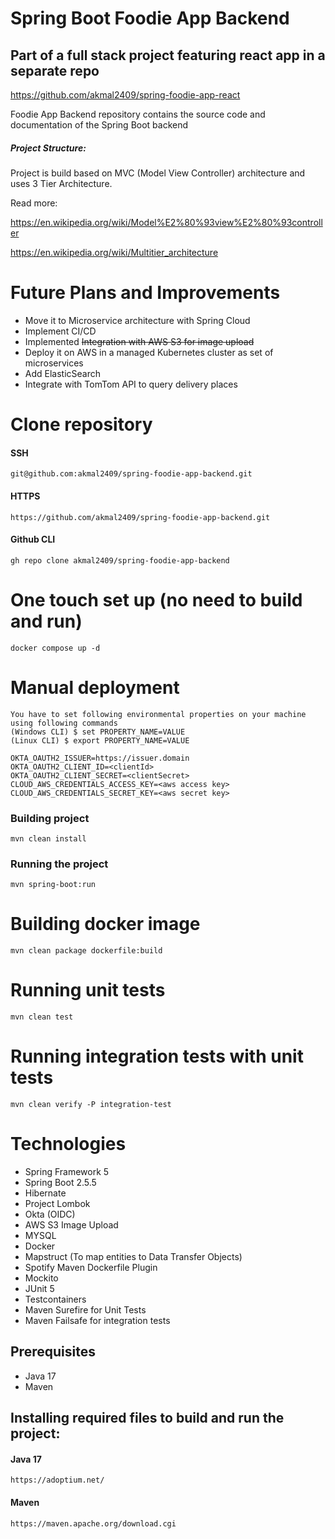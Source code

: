 # Spring Boot Foodie App Backend
## Part of a full stack project featuring react app in a separate repo
https://github.com/akmal2409/spring-foodie-app-react

Foodie App Backend repository contains the source code and documentation of the Spring Boot backend

##### Project Structure:

Project is build based on MVC (Model View Controller) architecture and uses 3 Tier Architecture.

Read more:

https://en.wikipedia.org/wiki/Model%E2%80%93view%E2%80%93controller

https://en.wikipedia.org/wiki/Multitier_architecture

# Future Plans and Improvements
* Move it to Microservice architecture with Spring Cloud
* Implement CI/CD
* Implemented ~~Integration with AWS S3 for image upload~~
* Deploy it on AWS in a managed Kubernetes cluster as set of microservices
* Add ElasticSearch
* Integrate with TomTom API to query delivery places

# Clone repository
#### SSH
    git@github.com:akmal2409/spring-foodie-app-backend.git
#### HTTPS
    https://github.com/akmal2409/spring-foodie-app-backend.git
#### Github CLI
    gh repo clone akmal2409/spring-foodie-app-backend

# One touch set up (no need to build and run)
    docker compose up -d

# Manual deployment
    You have to set following environmental properties on your machine using following commands
    (Windows CLI) $ set PROPERTY_NAME=VALUE
    (Linux CLI) $ export PROPERTY_NAME=VALUE
    
    OKTA_OAUTH2_ISSUER=https://issuer.domain
    OKTA_OAUTH2_CLIENT_ID=<clientId>
    OKTA_OAUTH2_CLIENT_SECRET=<clientSecret>
    CLOUD_AWS_CREDENTIALS_ACCESS_KEY=<aws access key>
    CLOUD_AWS_CREDENTIALS_SECRET_KEY=<aws secret key>

    

### Building project
    mvn clean install 

### Running the project
    mvn spring-boot:run

# Building docker image
    mvn clean package dockerfile:build
    
# Running unit tests
    mvn clean test

# Running integration tests with unit tests
    mvn clean verify -P integration-test

# Technologies 
* Spring Framework 5
* Spring Boot 2.5.5
* Hibernate
* Project Lombok
* Okta (OIDC)
* AWS S3 Image Upload
* MYSQL
* Docker
* Mapstruct (To map entities to Data Transfer Objects)
* Spotify Maven Dockerfile Plugin
* Mockito
* JUnit 5
* Testcontainers
* Maven Surefire for Unit Tests
* Maven Failsafe for integration tests

## Prerequisites
* Java 17
* Maven


## Installing required files to build and run the project:
#### Java 17
    https://adoptium.net/
#### Maven
    https://maven.apache.org/download.cgi

